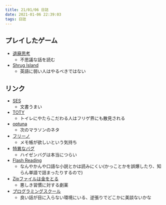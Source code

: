 ```yaml
---
title: 21/01/06 日誌
date: 2021-01-06 22:39:03
tags: 日誌
---
```


## プレイしたゲーム
- [退廃思考](https://store.steampowered.com/app/1205160/_Decadent_Thinking/?l=japanese)
  - 不思議な話を読む
- [Shrug Island](https://store.steampowered.com/app/420170/Shrug_Island__The_Meeting/)
  - 英語に弱い人はやるべきではない

## リンク
- [SES](https://anond.hatelabo.jp/20210106164243)
  - 文書うまい
- [TOTY](https://www.gamespark.jp/article/2020/12/31/104988.html)
  - トイレにやたらこだわる人はフリゲ界にも散見される
- [optuna](https://qiita.com/studio_haneya/items/2dc3ba9d7cafa36ddffa)
  - 次のマラソンのネタ
- [フリーノ](https://www.amazon.co.jp/%E3%82%AD%E3%83%B3%E3%82%B0%E3%82%B8%E3%83%A0-%E3%83%87%E3%82%B8%E3%82%BF%E3%83%AB%E3%83%8E%E3%83%BC%E3%83%88-%E3%83%95%E3%83%AA%E3%83%BC%E3%83%8E-FRN10-%E3%83%9E%E3%83%83%E3%83%88%E3%83%99%E3%83%BC%E3%82%B8%E3%83%A5/dp/B08CV4GTSB)
  - メモ帳が欲しいという気持ち
- [特異なバグ](https://ja.wikipedia.org/wiki/%E7%89%B9%E7%95%B0%E3%81%AA%E3%83%90%E3%82%B0)
  - ハイゼンバグは本当につらい
- [Flash Reading](https://flash-reading.herokuapp.com/read)
  - なんやかんや口語な小説とかは読みにくい(かっことかを誤爆したり、知らん単語で詰まったりするので)
- [Zipファイルは金をとる](https://samuraism.com/2020/04/01/11319)
  - 悪しき習慣に対する劇薬
- [プログラミングスクール](https://anond.hatelabo.jp/20210104025314)
  - 良い話が目に入らない環境にいる、逆張りでどこかに美談ないかな